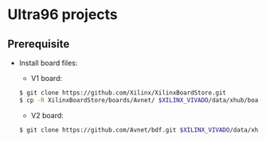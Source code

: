 # Ultra96 projects

## Prerequisite

- Install board files:

    - V1 board:

    ```bash
    $ git clone https://github.com/Xilinx/XilinxBoardStore.git 
    $ cp -R XilinxBoardStore/boards/Avnet/ $XILINX_VIVADO/data/xhub/boards/XilinxBoardStore/boards
    ```

    - V2 board: 

    ```bash
    $ git clone https://github.com/Avnet/bdf.git $XILINX_VIVADO/data/xhub/boards/XilinxBoardStore/boards/bdf
    ```
